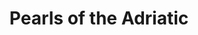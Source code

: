 ---
category: mediterranean
title: Pearls of the Adriatic
class: pearls-of-the-adriatic
cruiseline: Azamara Cruises – Azamara Journey
special-info: Free unlimited WiFi, Shore excursion & More
price: 1949
nights: 7
cruise-url: http://www.iglucruise.com/azamara-journey/3rd-july-2016_c82792-inside-cabin?referrersiteid=970
---